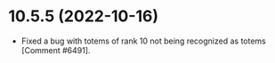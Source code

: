 # 10.5.5 (2022-10-16)

* Fixed a bug with totems of rank 10 not being recognized as totems [Comment #6491].